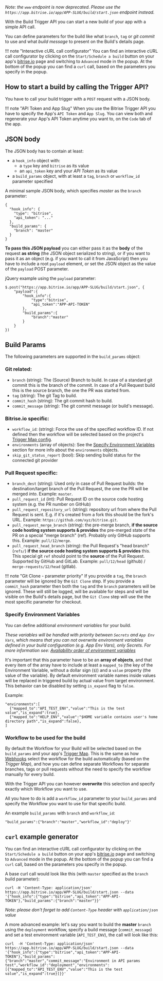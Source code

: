 <p><em>Note: the <code>www</code> endpoint is now deprecated. Please use the <code>https://app.bitrise.io/app/APP-SLUG/build/start.json</code> endpoint instead.</em></p>
<p>With the Build Trigger API you can start a new build of your app with a simple API call.</p>
<p>You can define parameters for the build like what <code>branch</code>, <code>tag</code> or <em>git commit</em> to use
and what <em>build message</em> to present on the Build's details page.</p>
<p>!!! note &quot;Interactive cURL call configurator&quot;
You can find an interactive cURL call configurator by clicking on the <code>Start/Schedule a build</code>
button on your app's <a href="https://www.bitrise.io">bitrise.io</a> page
and switching to <code>Advanced</code> mode in the popup.
At the bottom of the popup you can find a <code>curl</code> call,
based on the parameters you specify in the popup.</p>
<h2>How to start a build by calling the Trigger API?</h2>
<p>You have to call your build trigger with a <code>POST</code> request with a JSON body.</p>
<p>!!! note &quot;API Token and App Slug&quot;
When you use the Bitrise Trigger API you have to specify the App's <code>API Token</code> and <code>App Slug</code>.
You can view both and regenerate your App's API Token anytime you want to,
on the <code>Code</code> tab of the app.</p>
<h2>JSON body</h2>
<p>The JSON body has to contain at least:</p>
<ul>
<li>a <code>hook_info</code> object with:
<ul>
<li>a <code>type</code> key and <code>bitrise</code> as its value</li>
<li>an <code>api_token</code> key and your <em>API Token</em> as its value</li>
</ul>
</li>
<li>a <code>build_params</code> object, with at least a <code>tag</code>, <code>branch</code> or <code>workflow_id</code> parameter specified</li>
</ul>
<p>A minimal sample JSON body, which specifies <em>master</em> as the <code>branch</code> parameter:</p>
<pre><code>{
  &quot;hook_info&quot;: {
    &quot;type&quot;: &quot;bitrise&quot;,
    &quot;api_token&quot;: &quot;...&quot;
  },
  &quot;build_params&quot;: {
    &quot;branch&quot;: &quot;master&quot;
  }
}
</code></pre>
<p><strong>To pass this JSON payload</strong> you can either pass it as the <strong>body</strong> of the request <strong>as string</strong> (the JSON object serialized to string),
or if you want to pass it as an object (e.g. if you want to call it from JavaScript) then you have to include a root <code>payload</code>
element, or set the JSON object as the value of the <code>payload</code> POST parameter.</p>
<p>jQuery example using the <code>payload</code> parameter:</p>
<pre><code>$.post(&quot;https://app.bitrise.io/app/APP-SLUG/build/start.json&quot;, {
    &quot;payload&quot;:{
        &quot;hook_info&quot;:{
            &quot;type&quot;:&quot;bitrise&quot;,
            &quot;api_token&quot;:&quot;APP-API-TOKEN&quot;
        },
        &quot;build_params&quot;:{
            &quot;branch&quot;:&quot;master&quot;
        }
    }
})
</code></pre>
<h2>Build Params</h2>
<p>The following parameters are supported in the <code>build_params</code> object:</p>
<h3>Git related:</h3>
<ul>
<li><code>branch</code> (string): The (Source) Branch to build. In case of a standard git commit this is the branch of the commit.
In case of a Pull Request build this is the source branch, the one the PR was started from.</li>
<li><code>tag</code> (string): The git Tag to build.</li>
<li><code>commit_hash</code> (string): The git commit hash to build.</li>
<li><code>commit_message</code> (string): The git commit message (or build's message).</li>
</ul>
<h3>Bitrise.io specific:</h3>
<ul>
<li><code>workflow_id</code>: (string): Force the use of the specified workflow ID. If not defined then the workflow will be selected
based on the project's <a href="/webhooks/trigger-map/">Trigger Map config</a>.</li>
<li><code>environments</code> (array of objects): See the <a href="#specify-environment-variables">Specify Environment Variables</a> section for more info
about the <code>environments</code> objects.</li>
<li><code>skip_git_status_report</code> (bool): Skip sending build status for the connected git provider</li>
</ul>
<h3>Pull Request specific:</h3>
<ul>
<li><code>branch_dest</code> (string): Used only in case of Pull Request builds: the destination/target branch of the Pull Request,
the one the PR will be merged <em>into</em>. Example: <code>master</code>.</li>
<li><code>pull_request_id</code> (int): Pull Request ID on the source code hosting system (e.g. the PR number on GitHub)</li>
<li><code>pull_request_repository_url</code> (string): repository url from where the Pull Request is sent. E.g. if
it's created from a fork this should be the fork's URL. Example: <code>https://github.com/xyz/bitrise.git</code>.</li>
<li><code>pull_request_merge_branch</code> (string): the pre-merge branch, <strong>if the source code hosting system supports &amp; provides</strong>
the pre-merged state of the PR on a special &quot;merge branch&quot; (ref). Probably only GitHub supports this.
Example: <code>pull/12/merge</code>.</li>
<li><code>pull_request_head_branch</code> (string): the Pull Request's &quot;head branch&quot; (<code>refs/</code>) <strong>if the source code hosting system supports &amp; provides</strong> this.
This special git <code>ref</code> should point to the <strong>source</strong> of the Pull Request. Supported by GitHub and GitLab.
Example: <code>pull/12/head</code> (github) / <code>merge-requests/12/head</code> (gitlab).</li>
</ul>
<p>!!! note &quot;Git Clone - parameter priority&quot;
If you provide a <code>tag</code>, the <code>branch</code> parameter will be ignored by the <code>Git Clone</code> step.
If you provide a <code>commit_hash</code> parameter then both the <code>tag</code> and the <code>branch</code> parameters will be ignored.
These will still be logged, will be available for steps and will be visible on the Build's details page,
but the <code>Git Clone</code> step will use the the most specific parameter for checkout.</p>
<h3>Specify Environment Variables</h3>
<p>You can define additional <em>environment variables</em> for your build.</p>
<p><em>These variables will be handled with priority between <code>Secrets</code> and <code>App Env Vars</code>,
which means that you can not overwrite environment variables defined in
your build configuration (e.g. App Env Vars), only Secrets.
For more information see:
<a href="/bitrise-cli/most-important-concepts/#availability-order-of-environment-variables">Availability order of environment variables</a></em></p>
<p>It's important that this parameter have to be an <strong>array of objects</strong>,
and that every item of the array have to include
at least a <code>mapped_to</code> (the key of the Environment Variable, without a dollar sign (<code>$</code>))
and a <code>value</code> property (the value of the variable). By default environment variable names inside values will be replaced in triggered build by actual value from target environment. This behavior can be disabled by setting <code>is_expand</code> flag to <code>false</code>.</p>
<p>Example:</p>
<pre><code>&quot;environments&quot;:[
  {&quot;mapped_to&quot;:&quot;API_TEST_ENV&quot;,&quot;value&quot;:&quot;This is the test value&quot;,&quot;is_expand&quot;:true},
  {&quot;mapped_to&quot;:&quot;HELP_ENV&quot;,&quot;value&quot;:&quot;$HOME variable contains user's home directory path&quot;,&quot;is_expand&quot;:false},
]
</code></pre>
<h3>Workflow to be used for the build</h3>
<p>By default the Workflow for your Build will be selected based on the
<code>build_params</code> and your app's <a href="/webhooks/trigger-map/">Trigger Map</a>.
This is the same as how <a href="/webhooks/">Webhooks</a> select the workflow for the build
automatically (based on the <em>Trigger Map</em>), and how you can
define separate Workflows for separate branches, tags or pull requests
without the need to specify the workflow manually for every build.</p>
<p>With the Trigger API you can however <strong>overwrite</strong> this selection
and specify exactly which Workflow you want to use.</p>
<p>All you have to do is add a <code>workflow_id</code> parameter to your <code>build_params</code>
and specify the Workflow you want to use for that specific build.</p>
<p>An example <code>build_params</code> with <code>branch</code> and <code>workflow_id</code>:</p>
<pre><code>&quot;build_params&quot;:{&quot;branch&quot;:&quot;master&quot;,&quot;workflow_id&quot;:&quot;deploy&quot;}'
</code></pre>
<h2><code>curl</code> example generator</h2>
<p>You can find an interactive cURL call configurator by clicking on the <code>Start/Schedule a build</code>
button on your app's <a href="https://www.bitrise.io">bitrise.io</a> page
and switching to <code>Advanced</code> mode in the popup.
At the bottom of the popup you can find a <code>curl</code> call, based on the parameters you specify in the popup.</p>
<p>A base curl call would look like this (with <code>master</code> specified as the <code>branch</code> build parameter):</p>
<pre><code>curl -H 'Content-Type: application/json' https://app.bitrise.io/app/APP-SLUG/build/start.json --data '{&quot;hook_info&quot;:{&quot;type&quot;:&quot;bitrise&quot;,&quot;api_token&quot;:&quot;APP-API-TOKEN&quot;},&quot;build_params&quot;:{&quot;branch&quot;:&quot;master&quot;}}'
</code></pre>
<p><em>Note: please don't forget to add <code>Content-Type</code> header with <code>application/json</code> value</em></p>
<p>A more advanced example: let's say you want to build the <strong>master</strong> <code>branch</code>
using the <code>deployment</code> workflow,
specify a build message (<code>commit_message</code>)
and set a test environment variable (<code>API_TEST_ENV</code>),
the call will look like this:</p>
<pre><code>curl  -H 'Content-Type: application/json' https://app.bitrise.io/app/APP-SLUG/build/start.json --data '{&quot;hook_info&quot;:{&quot;type&quot;:&quot;bitrise&quot;,&quot;api_token&quot;:&quot;APP-API-TOKEN&quot;},&quot;build_params&quot;:{&quot;branch&quot;:&quot;master&quot;,&quot;commit_message&quot;:&quot;Environment in API params test&quot;,&quot;workflow_id&quot;:&quot;deployment&quot;,&quot;environments&quot;:[{&quot;mapped_to&quot;:&quot;API_TEST_ENV&quot;,&quot;value&quot;:&quot;This is the test value&quot;,&quot;is_expand&quot;:true}]}}'
</code></pre>

